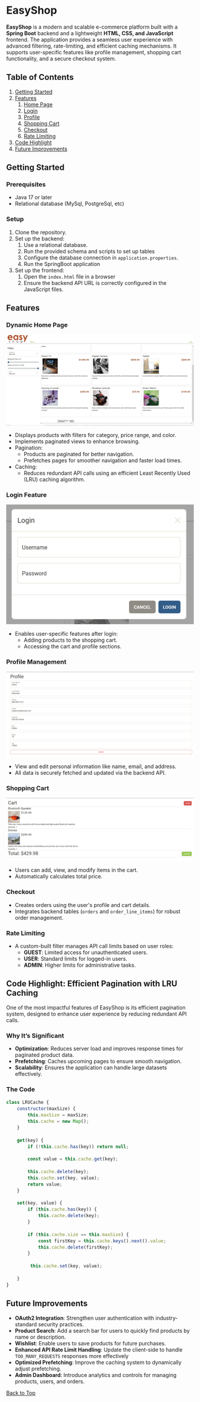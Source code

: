 # EasyShop
**EasyShop** is a modern and scalable e-commerce platform built with a
**Spring Boot** backend and a lightweight **HTML, CSS, and JavaScript** frontend.
The application provides a seamless user experience with advanced filtering,
rate-limiting, and efficient caching mechanisms. It supports user-specific features
like profile management, shopping cart functionality, and a secure checkout system.

## Table of Contents
1. [Getting Started](#getting-started)
2. [Features](#features)
   1. [Home Page](#dynamic-home-page)
   2. [Login](#login-feature)
   3. [Profile](#profile-management)
   4. [Shopping Cart](#shopping-cart)
   5. [Checkout](#checkout)
   6. [Rate Limiting](#rate-limiting)
3. [Code Highlight](#code-highlight-efficient-pagination-with-lru-caching)
4. [Future Improvements](#future-improvements)
## Getting Started
### Prerequisites
- Java 17 or later
- Relational database (MySql, PostgreSql, etc)

### Setup
1. Clone the repository.
2. Set up the backend:
   1. Use a relational database.
   2. Run the provided schema and scripts to set up tables
   3. Configure the database connection in `application.properties`.
   4. Run the SpringBoot application
3. Set up the frontend:
   1. Open the `index.html` file in a browser
   2. Ensure the backend API URL is correctly configured in the JavaScript files.

## Features

### Dynamic Home Page
![Home Page](/ReadMeImages/Home.png)
- Displays products with filters for category, price range, and color.
- Implements paginated views to enhance browsing.
- Pagination:
  - Products are paginated for better navigation.
  - Prefetches pages for smoother navigation and faster load times.
- Caching:
  - Reduces redundant API calls using an efficient Least Recently Used (LRU) caching algorithm.

### Login Feature
![Login Pop Up](/ReadMeImages/Login%20Pop%20Up.png)
- Enables user-specific features after login:
  - Adding products to the shopping cart.
  - Accessing the cart and profile sections.

### Profile Management
![Profile](/ReadMeImages/Profile.png)
- View and edit personal information like name, email, and address.
- All data is securely fetched and updated via the backend API.

### Shopping Cart
![Cart](/ReadMeImages/Cart.png)
- Users can add, view, and modify items in the cart.
- Automatically calculates total price.

### Checkout
- Creates orders using the user's profile and cart details.
- Integrates backend tables (`orders` and `order_line_items`) for robust order management.

### Rate Limiting
- A custom-built filter manages API call limits based on user roles:
    - **GUEST**: Limited access for unauthenticated users.
    - **USER**: Standard limits for logged-in users.
    - **ADMIN**: Higher limits for administrative tasks.

## Code Highlight: Efficient Pagination with LRU Caching

One of the most impactful features of EasyShop is its efficient pagination system, designed to enhance
user experience by reducing redundant API calls.

### **Why It’s Significant**
- **Optimization**: Reduces server load and improves response times for paginated product data.
- **Prefetching**: Caches upcoming pages to ensure smooth navigation.
- **Scalability**: Ensures the application can handle large datasets effectively.

### **The Code**

```javascript
class LRUCache {
    constructor(maxSize) {
        this.maxSize = maxSize;
        this.cache = new Map();
    }

    get(key) {
        if (!this.cache.has(key)) return null;

        const value = this.cache.get(key);

        this.cache.delete(key);
        this.cache.set(key, value);
        return value;
    }

    set(key, value) {
        if (this.cache.has(key)) {
            this.cache.delete(key);
        }

        if (this.cache.size == this.maxSize) {
            const firstKey = this.cache.keys().next().value;
            this.cache.delete(firstKey);
        }

         this.cache.set(key, value);

    }
}
```

## Future Improvements
- **OAuth2 Integration**: Strengthen user authentication with industry-standard security practices.
- **Product Search**: Add a search bar for users to quickly find products by name or description.
- **Wishlist**: Enable users to save products for future purchases.
- **Enhanced API Rate Limit Handling**: Update the client-side to handle `TOO_MANY_REQUESTS` responses more effectively
- **Optimized Prefetching**: Improve the caching system to dynamically adjust prefetching.
- **Admin Dashboard**: Introduce analytics and controls for managing products, users, and orders.

[Back to Top](#easyshop)
